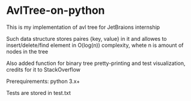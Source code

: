 # AvlTree-on-python
This is my implementation of avl tree for JetBraions internship

Such data structure stores paires {key, value} in it and allowes to insert/delete/find element in O(log(n)) complexity, whete n is amount of nodes in the tree

Also added function for binary tree pretty-printing and test visualization, credits for it to StackOverflow

Prerequirements:
python 3.x+

Tests are stored in test.txt

